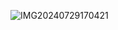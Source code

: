 ![IMG20240729170421](https://github.com/user-attachments/assets/588f5d24-819a-4eeb-9c8f-296f225d88f9)
